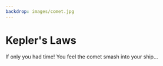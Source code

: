 ```yaml
---
backdrop: images/comet.jpg
---
```


# Kepler's Laws

If only you had time! You feel the comet smash into your ship...

<Page url="/rocket/en" instructions="" action="Return to the start" condition="none" />
